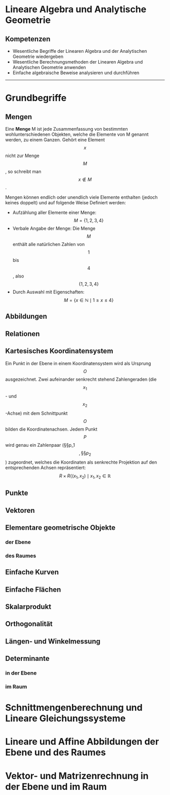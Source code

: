 <script src="https://cdn.mathjax.org/mathjax/latest/MathJax.js?config=TeX-AMS-MML_HTMLorMML" type="text/javascript"></script>

# Lineare Algebra und Analytische Geometrie

## Kompetenzen

- Wesentliche Begriffe der Linearen Algebra und der Analytischen Geometrie wiedergeben
- Wesentliche Berechnungsmethoden der Linearen Algebra und Analytischen Geometrie anwenden
- Einfache algebraische Beweise analysieren und durchführen

---

# Grundbegriffe

## Mengen

Eine **Menge** M ist jede Zusammenfassung von bestimmten wohlunterschiedenen Objekten, welche die Elemente von M genannt werden, zu einem Ganzen. Gehört eine Element $$ x $$ nicht zur Menge $$ M $$, so schreibt man $$ x \notin M $$.

Mengen können endlich oder unendlich viele Elemente enthalten (jedoch keines doppelt) und auf folgende Weise Definiert werden:

- Aufzählung aller Elemente einer Menge: $$ M = \{ 1, 2, 3, 4 \} $$
- Verbale Angabe der Menge: Die Menge $$ M $$ enthält alle natürlichen Zahlen von $$ 1 $$ bis $$ 4 $$, also $$ \{ 1, 2, 3, 4 \} $$
- Durch Auswahl mit Eigenschaften: $$ M = \{ x \in \mathbb{N} \mid 1 \geq x \leq 4 \} $$

## Abbildungen

## Relationen

## Kartesisches Koordinatensystem

Ein Punkt in der Ebene in einem Koordinatensystem wird als Ursprung $$O$$ ausgezeichnet. Zwei aufeinander senkrecht stehend Zahlengeraden (die $$x_1$$- und $$x_2$$-Achse) mit dem Schnittpunkt $$O$$ bilden die Koordinatenachsen. Jedem Punkt $$P$$ wird genau ein Zahlenpaar (§§p_1$$, §§p_2$$) zugeordnet, welches die Koordinaten als senkrechte Projektion auf den entsprechenden Achsen repräsentiert: $$ R \times R \{ (x_1, x_2) \mid x_1, x_2 \in \mathbb{R} $$

## Punkte

## Vektoren

## Elementare geometrische Objekte

### der Ebene

### des Raumes

## Einfache Kurven

## Einfache Flächen

## Skalarprodukt

## Orthogonalität

## Längen- und Winkelmessung

## Determinante

### in der Ebene

### im Raum

# Schnittmengenberechnung und Lineare Gleichungssysteme

# Lineare und Affine Abbildungen der Ebene und des Raumes

# Vektor- und Matrizenrechnung in der Ebene und im Raum
